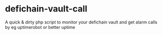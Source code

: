 # defichain-vault-call
A quick &amp; dirty php script to monitor your defichain vault and get alarm calls by eg uptimerobot or better uptime
